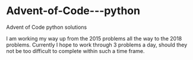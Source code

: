 # Advent-of-Code---python
Advent of Code python solutions

I am working my way up from the 2015 problems all the way to the 2018 problems.
Currently I hope to work through 3 problems a day, should they not be too difficult to complete within such a time frame.
